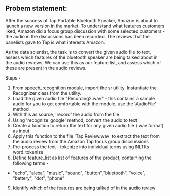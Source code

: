 ## Probem statement:

After the success of Tap Portable Bluetooth Speaker, Amazon is about to launch a new version in the market. To understand what features customers liked, Amazon did a focus group discussion with some selected customers - the audio in the discussions has been recorded.
The reviews that the panelists gave to Tap is what interests Amazon.

As the data scientist, the task is to convert the given audio file to text, assess which features of the bluetooth speaker are being talked about in the audio reviews.  We can use this as our feature list, and assess which of these are present in the audio reviews.


Steps -

1. From speech_recognition module, import the sr utility. Instantiate the Recognizer class from the utility.
2. Load the given audio file "Recording2.wav" - this contains a sample audio for you to get comfortable with the module, use the 'AudioFile' method
3. With this as source, 'record' the audio from the file
4. Using 'recognize_google' method, convert the audio to text
5. Create a function to return the text for any given audio file (.wav format) as input.
6. Apply this function to the file 'Tap Review.wav' to extract the text from the audio review from the Amazon Tap focus group discsussions
7. Pre-process the text - tokenize into individual terms using NLTKs word_tokenize
8. Define feature_list as list of features of the product, containing the following terms -
 - "echo", "alexa", "music", "sound", "button","bluetooth", "voice", "battery", "dot", "phone"
9. Identify which of the features are being talked of in the audio review

